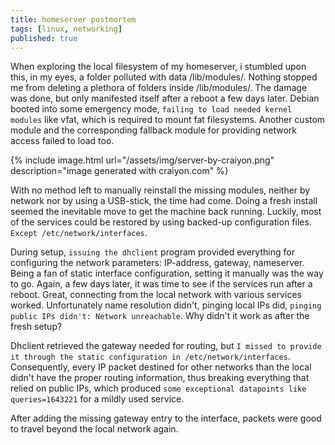 ```yaml
---
title: homeserver postmortem
tags: [linux, networking]
published: true
---
```

When exploring the local filesystem of my homeserver, i stumbled upon this, in my eyes, a folder polluted with data /lib/modules/. Nothing stopped me from deleting a plethora of folders inside /lib/modules/. The damage was done, but only manifested itself after a reboot a few days later. Debian booted into some emergency mode, `failing to load needed kernel modules` like vfat, which is required to mount fat filesystems. Another custom module and the corresponding fallback module for providing network access failed to load too.

{% include image.html url="/assets/img/server-by-craiyon.png" description="image generated with craiyon.com" %}

With no method left to manually reinstall the missing modules, neither by network nor by using a USB-stick, the time had come. Doing a fresh install seemed the inevitable move to get the machine back running. Luckily, most of the services could be restored by using backed-up configuration files. `Except /etc/network/interfaces`.

During setup, `issuing the dhclient` program provided everything for configuring the network parameters: IP-address, gateway, nameserver. Being a fan of static interface configuration, setting it manually was the way to go. Again, a few days later, it was time to see if the services run after a reboot. Great, connecting from the local network with various services worked. Unfortunately name resolution didn't, pinging local IPs did, `pinging public IPs didn't: Network unreachable`. Why didn't it work as after the fresh setup?

Dhclient retrieved the gateway needed for routing, but `I missed to provide it through the static configuration in /etc/network/interfaces`. Consequently, every IP packet destined for other networks than the local didn't have the proper routing information, thus breaking everything that relied on public IPs, which produced `some exceptional datapoints like queries=1643221` for a mildly used service.

After adding the missing gateway entry to the interface, packets were good to travel beyond the local network again.